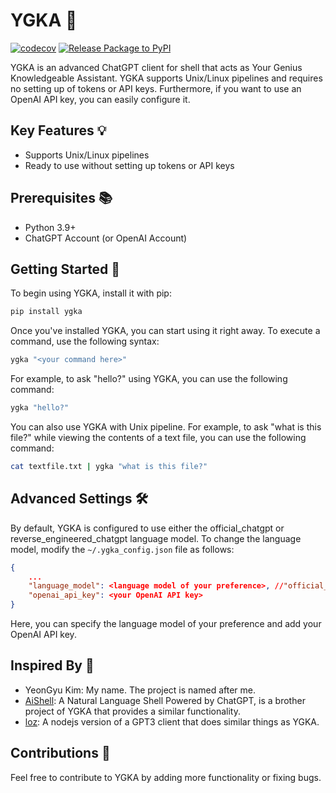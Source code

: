 # YGKA 🤖

[![codecov](https://codecov.io/gh/code-yeongyu/YGK-a/branch/master/graph/badge.svg?token=GB79Y7PEHU)](https://codecov.io/gh/code-yeongyu/YGK-a)
[![Release Package to PyPI](https://github.com/code-yeongyu/YGK-a/actions/workflows/release.yml/badge.svg)](https://github.com/code-yeongyu/YGK-a/actions/workflows/release.yml)

YGKA is an advanced ChatGPT client for shell that acts as Your Genius Knowledgeable Assistant. YGKA supports Unix/Linux pipelines and requires no setting up of tokens or API keys. Furthermore, if you want to use an OpenAI API key, you can easily configure it.

## Key Features 💡

- Supports Unix/Linux pipelines
- Ready to use without setting up tokens or API keys

## Prerequisites 📚

- Python 3.9+
- ChatGPT Account (or OpenAI Account)

## Getting Started 🚀

To begin using YGKA, install it with pip:

```sh
pip install ygka
```

Once you've installed YGKA, you can start using it right away. To execute a command, use the following syntax:

```sh
ygka "<your command here>"
```

For example, to ask "hello?" using YGKA, you can use the following command:

```sh
ygka "hello?"
```

You can also use YGKA with Unix pipeline. For example, to ask "what is this file?" while viewing the contents of a text file, you can use the following command:

```sh
cat textfile.txt | ygka "what is this file?"
```

## Advanced Settings 🛠

By default, YGKA is configured to use either the official_chatgpt or reverse_engineered_chatgpt language model. To change the language model, modify the `~/.ygka_config.json` file as follows:

```json
{
    ...
    "language_model": <language model of your preference>, //"official_chatgpt" or "reverse_engineered_chatgpt"
    "openai_api_key": <your OpenAI API key>
}
```

Here, you can specify the language model of your preference and add your OpenAI API key.

## Inspired By 🎨

- YeonGyu Kim: My name. The project is named after me.
- [AiShell](https://github.com/code-yeongyu/AiShell): A Natural Language Shell Powered by ChatGPT, is a brother project of YGKA that provides a similar functionality.
- [loz](https://github.com/joone/loz): A nodejs version of a GPT3 client that does similar things as YGKA.

## Contributions 💬

Feel free to contribute to YGKA by adding more functionality or fixing bugs.
